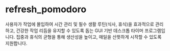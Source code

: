 # refresh_pomodoro
사용자가 작업에 몰입하여 시간 관리 및 필수 생활 루틴(식사, 휴식)을 효과적으로 관리하고, 건강한 작업 리듬을 유지할 수 있도록 돕는 GUI 기반 데스크톱 타이머 프로그램입니다. 집중과 휴식의 균형을 통해 생산성을 높이고, 매일을 산뜻하게 시작할 수 있도록 지원합니다.
